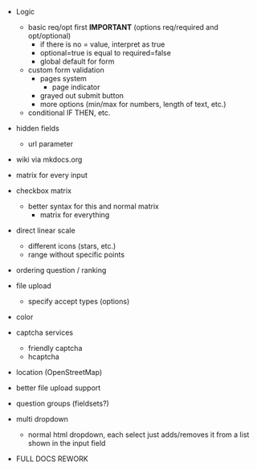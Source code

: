 - Logic
	- basic req/opt first **IMPORTANT** (options req/required and opt/optional)
		- if there is no = value, interpret as true
		- optional=true is equal to required=false
        - global default for form
	- custom form validation
		- pages system
			- page indicator
		- grayed out submit button
		- more options (min/max for numbers, length of text, etc.)
	- conditional IF THEN, etc.
- hidden fields
	- url parameter
- wiki via mkdocs.org
- matrix for every input
- checkbox matrix
	- better syntax for this and normal matrix
		- matrix for everything
- direct linear scale
	- different icons (stars, etc.)
	- range without specific points
- ordering question / ranking
- file upload
	- specify accept types (options)
- color
- captcha services
	- friendly captcha
	- hcaptcha
- location (OpenStreetMap)

- better file upload support
- question groups (fieldsets?)

- multi dropdown
	- normal html dropdown, each select just adds/removes it from a list shown in the input field

- FULL DOCS REWORK